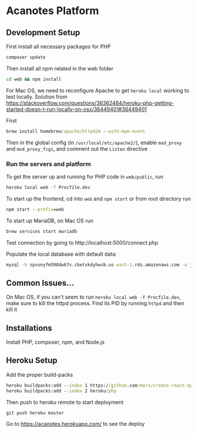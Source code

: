 # Acanotes Platform

## Development Setup

First install all necessary packages for PHP

```cmd
composer update
```

Then install all npm related in the web folder

```cmd
cd web && npm install
```

For Mac OS, we need to reconfigure Apache to get `heroku local` working to test locally. Solution from https://stackoverflow.com/questions/36362484/heroku-php-getting-started-doesn-t-run-locally-on-osx/36449401#36449401

First

```cmd
brew install homebrew/apache/httpd24 --with-mpm-event
```

Then in the global config (in `/usr/local/etc/apache2/`), enable `mod_proxy` and `mod_proxy_fcgi`, and comment out the `Listen` directive

### Run the servers and platform

To get the server up and running for PHP code in `web/public`, run

```cmd
heroku local web -f Procfile.dev
```

To start up the frontend, cd into `web` and `npm start` or from root directory run
```cmd
npm start --prefix=web
```

To start up MariaDB, on Mac OS run

```cmd
brew services start mariadb
```

Test connection by going to http://localhost:5000/connect.php


Populate the local database with default data:
```cmd
mysql -h spvunyfm598dw67v.cbetxkdyhwsb.us-east-1.rds.amazonaws.com -u jkxyx78jy5ggulvw -pquwwf5br6nbc2giz thw42gj9sxaws9w7 < populate_data.sql
```

## Common Issues...

On Mac OS, if you can't seem to run `heroku local web -f Procfile.dev`, make sure to kill the httpd process. Find its PID by running `httpd` and then kill it


## Installations

Install PHP, composer, npm, and Node.js



## Heroku Setup

Add the proper build-packs

```cmd
heroku buildpacks:add --index 1 https://github.com/mars/create-react-app-buildpack.git
heroku buildpacks:add --index 2 heroku/php
```

Then push to heroku remote to start deployment

```cmd
git push heroku master
```

Go to https://acanotes.herokuapp.com/ to see the deploy
